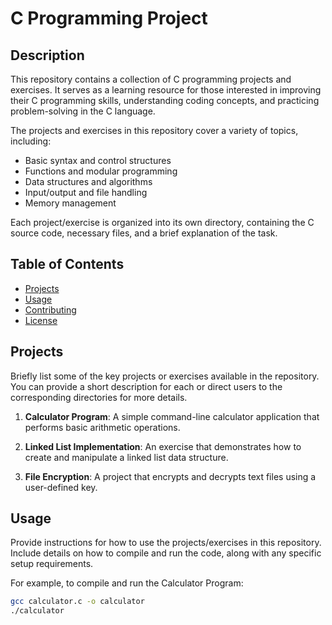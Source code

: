 # C Programming Project

## Description

This repository contains a collection of C programming projects and exercises. It serves as a learning resource for those interested in improving their C programming skills, understanding coding concepts, and practicing problem-solving in the C language.

The projects and exercises in this repository cover a variety of topics, including:

- Basic syntax and control structures
- Functions and modular programming
- Data structures and algorithms
- Input/output and file handling
- Memory management

Each project/exercise is organized into its own directory, containing the C source code, necessary files, and a brief explanation of the task.

## Table of Contents

- [Projects](#projects)
- [Usage](#usage)
- [Contributing](#contributing)
- [License](#license)

## Projects

Briefly list some of the key projects or exercises available in the repository. You can provide a short description for each or direct users to the corresponding directories for more details.

1. **Calculator Program**: A simple command-line calculator application that performs basic arithmetic operations.

2. **Linked List Implementation**: An exercise that demonstrates how to create and manipulate a linked list data structure.

3. **File Encryption**: A project that encrypts and decrypts text files using a user-defined key.

## Usage

Provide instructions for how to use the projects/exercises in this repository. Include details on how to compile and run the code, along with any specific setup requirements.

For example, to compile and run the Calculator Program:

```bash
gcc calculator.c -o calculator
./calculator

